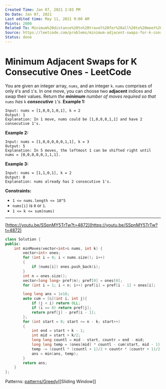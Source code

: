```yaml
---
Created Time: Jan 07, 2021 2:03 PM
Do Date: Jan 07, 2021
Last edited time: May 11, 2021 9:00 AM
Points: 2000
Related To: Minimum%20distance%20to%20travel%20for%20all%20to%20meet%20in%201D%20a34b0991298444349a7548d5f9587383.md
Source: https://leetcode.com/problems/minimum-adjacent-swaps-for-k-consecutive-ones/
Status: done
---
```


# Minimum Adjacent Swaps for K Consecutive Ones - LeetCode

You are given an integer array, `nums`, and an integer `k`. `nums` comprises of only `0`'s and `1`'s. In one move, you can choose two **adjacent** indices and swap their values.
Return *the **minimum** number of moves required so that* `nums` *has* `k` ***consecutive*** `1`*'s*.
**Example 1:**
```
Input: nums = [1,0,0,1,0,1], k = 2
Output: 1
Explanation: In 1 move, nums could be [1,0,0,0,1,1] and have 2 consecutive 1's.
```
**Example 2:**
```
Input: nums = [1,0,0,0,0,0,1,1], k = 3
Output: 5
Explanation: In 5 moves, the leftmost 1 can be shifted right until nums = [0,0,0,0,0,1,1,1].
```
**Example 3:**
```
Input: nums = [1,1,0,1], k = 2
Output: 0
Explanation: nums already has 2 consecutive 1's.
```
**Constraints:**
- `1 <= nums.length <= 10^5`
- `nums[i]` is `0` or `1`.
- `1 <= k <= sum(nums)`
---
[https://youtu.be/SSpnMY5TrTw?t=4872](https://youtu.be/SSpnMY5TrTw?t=4872)
```cpp
class Solution {
public:
    int minMoves(vector<int>& nums, int k) {
        vector<int> ones;
        for (int i = 0; i < nums.size(); i++)
        {
            if (nums[i]) ones.push_back(i);
        }
        int n = ones.size();
        vector<long long> pref(n); pref[0] = ones[0];
        for (int i = 1; i < n; i++) pref[i] = pref[i - 1] + ones[i];

        long long ans = 1e18;
        auto cum = [&](int i, int j){
            if (j < i) return 0LL;
            if (i == 0) return pref[j];
            return pref[j] - pref[i - 1];
        };
        for (int start = 0; start <= n - k; start++)
        {
            int end = start + k - 1;
            int mid = start + k/2;
            long long countl = mid - start, countr = end - mid;
            long long temp = (ones[mid] * countl - cum(start, mid - 1) + cum(mid + 1, end) - ones[mid] * countr);
            temp -= (countl * (countl + 1)/2 + countr * (countr + 1)/2);
            ans = min(ans, temp);
        }
        return ans;
    }
};
```
Patterns: [patterns/Greedy](patterns/Greedy.md)[[Sliding Window]]
